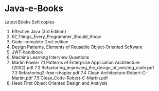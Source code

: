 # Java-e-Books
Latest Books Soft copies

1. Effective Java (3rd Edition)
2. 97_Things_Every_Programmer_Should_Know
3. Code-complete-2nd-edition
4. Design Patterns, Elements of Reusable Object-Oriented Software 
5. JWT-handbook
6. Machine Learning Interview Questions
7. Martin Fowler
  7.1 Patterns of Enterprise Application Architecture (2002).pdf
  7.2 Refactoring_improving_the_design_of_existing_code.pdf
  7.3 Refactoring2-free-chapter.pdf
  7.4 Clean Architecture-Robert-C-Martin.pdf
  7.5 Clean_Code-Robert-C-Martin.pdf
8. Head First Object Oriented Design and Analysis
